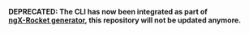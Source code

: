 **DEPRECATED: The CLI has now been integrated as part of  
[ngX-Rocket generator](https://github.com/ngx-rocket/generator-ngx-rocket), this repository will not be updated
anymore.**
